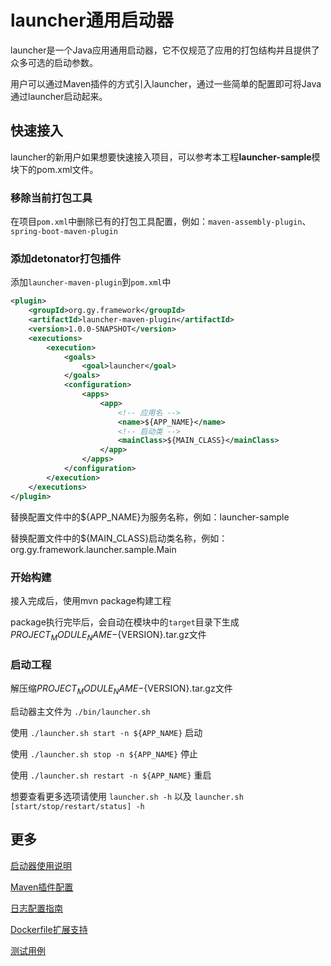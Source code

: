# launcher通用启动器
launcher是一个Java应用通用启动器，它不仅规范了应用的打包结构并且提供了众多可选的启动参数。

用户可以通过Maven插件的方式引入launcher，通过一些简单的配置即可将Java通过launcher启动起来。

## 快速接入

launcher的新用户如果想要快速接入项目，可以参考本工程**launcher-sample**模块下的pom.xml文件。

### 移除当前打包工具

在项目`pom.xml`中删除已有的打包工具配置，例如：`maven-assembly-plugin`、`spring-boot-maven-plugin`

### 添加detonator打包插件

添加`launcher-maven-plugin`到`pom.xml`中

````xml
<plugin>
    <groupId>org.gy.framework</groupId>
    <artifactId>launcher-maven-plugin</artifactId>
    <version>1.0.0-SNAPSHOT</version>
    <executions>
        <execution>
            <goals>
                <goal>launcher</goal>
            </goals>
            <configuration>
                <apps>
                    <app>
                        <!-- 应用名 -->
                        <name>${APP_NAME}</name>
                        <!-- 启动类 -->
                        <mainClass>${MAIN_CLASS}</mainClass>
                    </app>
                </apps>
            </configuration>
        </execution>
    </executions>
</plugin>
````

替换配置文件中的${APP_NAME}为服务名称，例如：launcher-sample

替换配置文件中的${MAIN_CLASS}启动类名称，例如：org.gy.framework.launcher.sample.Main

### 开始构建

接入完成后，使用mvn package构建工程

package执行完毕后，会自动在模块中的`target`目录下生成${PROJECT_MODULE_NAME}-${VERSION}.tar.gz文件

### 启动工程

解压缩${PROJECT_MODULE_NAME}-${VERSION}.tar.gz文件

启动器主文件为 `./bin/launcher.sh`

使用 `./launcher.sh start -n ${APP_NAME}` 启动

使用 `./launcher.sh stop -n ${APP_NAME}` 停止

使用 `./launcher.sh restart -n ${APP_NAME}` 重启

想要查看更多选项请使用 `launcher.sh -h` 以及 `launcher.sh [start/stop/restart/status] -h`

## 更多

[启动器使用说明](docs/启动器使用说明.md)

[Maven插件配置](docs/Maven插件配置.md)

[日志配置指南](docs/日志配置指南.md)

[Dockerfile扩展支持](docs/Dockerfile扩展支持.md)

[测试用例](docs/测试用例.md)

